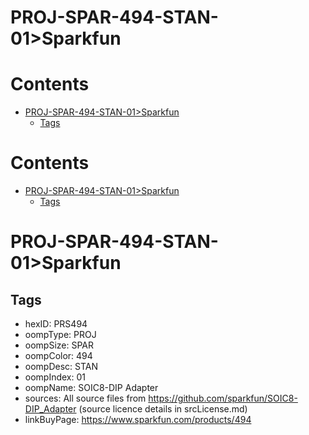 
PROJ-SPAR-494-STAN-01>Sparkfun
==============================

Contents
========

* [PROJ-SPAR-494-STAN-01>Sparkfun](#proj-spar-494-stan-01sparkfun)
	* [Tags](#tags)

Contents
========

* [PROJ-SPAR-494-STAN-01>Sparkfun](#proj-spar-494-stan-01sparkfun)
	* [Tags](#tags)

# PROJ-SPAR-494-STAN-01>Sparkfun

## Tags

- hexID: PRS494
- oompType: PROJ
- oompSize: SPAR
- oompColor: 494
- oompDesc: STAN
- oompIndex: 01
- oompName: SOIC8-DIP Adapter
- sources: All source files from https://github.com/sparkfun/SOIC8-DIP_Adapter (source licence details in srcLicense.md)
- linkBuyPage: https://www.sparkfun.com/products/494
